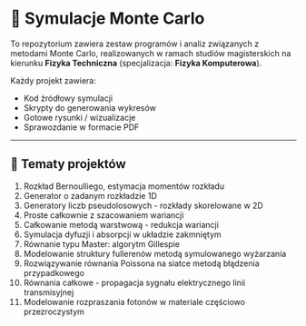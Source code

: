 # 🎲 Symulacje Monte Carlo

To repozytorium zawiera zestaw programów i analiz związanych z metodami Monte Carlo, realizowanych w ramach studiów magisterskich na kierunku **Fizyka Techniczna** (specjalizacja: **Fizyka Komputerowa**).

Każdy projekt zawiera:
- Kod źródłowy symulacji
- Skrypty do generowania wykresów
- Gotowe rysunki / wizualizacje
- Sprawozdanie w formacie PDF

---

 ## 📌 Tematy projektów 
 
 1. Rozkład Bernoulliego, estymacja momentów rozkładu
 2. Generator o zadanym rozkładzie 1D
 3. Generatory liczb pseudolosowych - rozkłady skorelowane w 2D
 4. Proste całkownie z szacowaniem wariancji
 5. Całkowanie metodą warstwową - redukcja wariancji
 6. Symulacja dyfuzji i absorpcji w układzie zakmniętym
 7. Równanie typu Master: algorytm Gillespie
 8. Modelowanie struktury fullerenów metodą symulowanego wyżarzania
 9. Rozwiązywanie równania Poissona na siatce metodą błądzenia przypadkowego
 10. Równania całkowe - propagacja sygnału elektrycznego linii transmisyjnej
 11. Modelowanie rozpraszania fotonów w materiale częściowo przezroczystym
